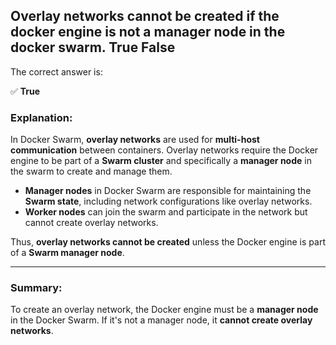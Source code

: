 ##  Overlay networks cannot be created if the docker engine is not a manager node in the docker swarm. True False

The correct answer is:  

✅ **True**  

### Explanation:
In Docker Swarm, **overlay networks** are used for **multi-host communication** between containers. Overlay networks require the Docker engine to be part of a **Swarm cluster** and specifically a **manager node** in the swarm to create and manage them. 

- **Manager nodes** in Docker Swarm are responsible for maintaining the **Swarm state**, including network configurations like overlay networks.
- **Worker nodes** can join the swarm and participate in the network but cannot create overlay networks.

Thus, **overlay networks cannot be created** unless the Docker engine is part of a **Swarm manager node**.

---

### Summary:
To create an overlay network, the Docker engine must be a **manager node** in the Docker Swarm. If it's not a manager node, it **cannot create overlay networks**.
